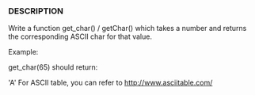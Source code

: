 ### DESCRIPTION  
Write a function get_char() / getChar() which takes a number and returns the corresponding ASCII char for that value.

Example:

get_char(65)
should return:

'A'
For ASCII table, you can refer to http://www.asciitable.com/